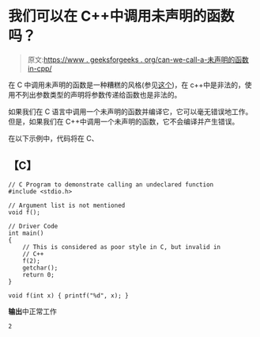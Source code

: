 # 我们可以在 C++中调用未声明的函数吗？

> 原文:[https://www . geeksforgeeks . org/can-we-call-a-未声明的函数 in-cpp/](https://www.geeksforgeeks.org/can-we-call-an-undeclared-function-in-cpp/)

在 C 中调用未声明的函数是一种糟糕的风格(参见[这个](https://www.geeksforgeeks.org/g-fact-95/))，在 c++中是非法的，使用不列出参数类型的声明将参数传递给函数也是非法的。

如果我们在 C 语言中调用一个未声明的函数并编译它，它可以毫无错误地工作。但是，如果我们在 C++中调用一个未声明的函数，它不会编译并产生错误。

在以下示例中，代码将在 C、

## 【C】

```
// C Program to demonstrate calling an undeclared function
#include <stdio.h>

// Argument list is not mentioned
void f();

// Driver Code
int main()
{
    // This is considered as poor style in C, but invalid in
    // C++
    f(2);
    getchar();
    return 0;
}

void f(int x) { printf("%d", x); }
```

**输出**中正常工作

```
2
```